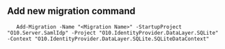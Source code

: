 ﻿## Add new migration command

       Add-Migration -Name "<Migration Name>" -StartupProject "O10.Server.SamlIdp" -Project "O10.IdentityProvider.DataLayer.SQLite" -Context "O10.IdentityProvider.DataLayer.SQLite.SQLiteDataContext"